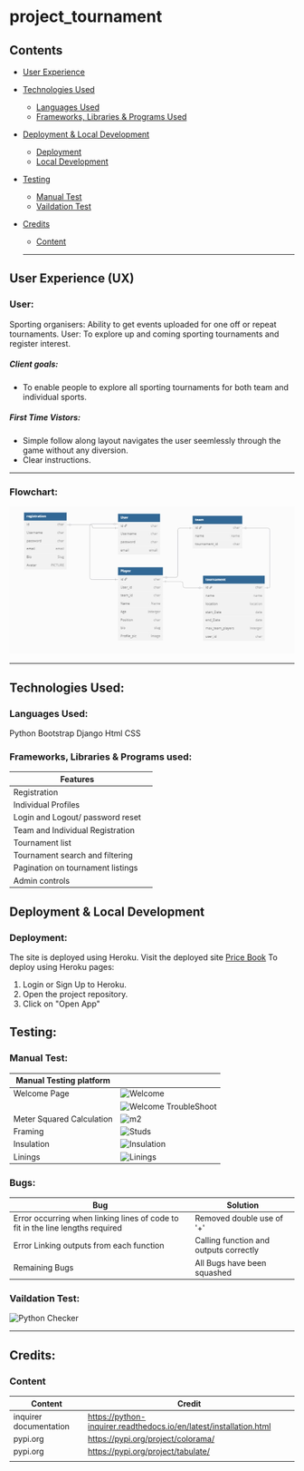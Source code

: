 # project_tournament


## Contents
* [User Experience](#user-experience-ux)

* [Technologies Used](#technologies-used)
  * [Languages Used](#languages-used)
  * [Frameworks, Libraries & Programs Used](#frameworks-libraries--programs-used)

* [Deployment & Local Development](#deployment--local-development)
  * [Deployment](#deployment)
  * [Local Development](#local-development)

* [Testing](#testing)
  * [Manual Test](#manual-test)
  * [Vaildation Test](#vaildation-test)
  
* [Credits](#credits)
  * [Content](#content)
 
  ---

## User Experience (UX)

### User:
Sporting organisers: Ability to get events uploaded for one off or repeat tournaments. 
User: To explore up and coming sporting tournaments and register interest. 

##### Client goals:
* To enable people to explore all sporting tournaments for both team and individual sports. 

##### First Time Vistors:
* Simple follow along layout navigates the user seemlessly through the game without any diversion.
* Clear instructions.
---

### Flowchart:
![MVT](MVT.jpg)

---

## Technologies Used:

### Languages Used:
Python
Bootstrap
Django 
Html
CSS

### Frameworks, Libraries & Programs used: 
|Features||
|--|--|
|Registration ||
|Individual Profiles||
|Login and Logout/ password reset||
|Team and Individual Registration||
|Tournament list||
|Tournament search and filtering||
|Pagination on tournament listings||
|Admin controls||

## Deployment & Local Development

### Deployment:
The site is deployed using Heroku. Visit the deployed site [Price Book](https://price-book-wall-measure-76240d04b6ab.herokuapp.com/) To deploy using Heroku pages:

1. Login or Sign Up to Heroku.
2. Open the project repository.
3. Click on "Open App"

## Testing:

### Manual Test:
|Manual Testing platform| |
|--|--|
|Welcome Page|![Welcome](https://github.com/user-attachments/assets/c4115799-38bf-4726-8d75-2c1541a2982b)|
||![Welcome TroubleShoot](https://github.com/user-attachments/assets/8ecf866e-984b-44b9-b4e2-ffebc76a3b0e)|
|Meter Squared Calculation|![m2](https://github.com/user-attachments/assets/a87ec0ad-c3c9-47c8-b6ab-80136d981499)|
|Framing|![Studs](https://github.com/user-attachments/assets/a6c93a03-8c7f-4cc5-b54d-51b4e0953b6f)|
|Insulation|![Insulation](https://github.com/user-attachments/assets/746efc46-e267-4225-b199-a0cf95b7f9af)|
|Linings|![Linings](https://github.com/user-attachments/assets/ac2d8b77-2adf-4f40-813c-c4c722cf5b90)|

### Bugs:
|Bug|Solution|
|--|--|
|Error occurring when linking lines of code to fit in the line lengths required|Removed double use of '+'|
|Error Linking outputs from each function|Calling function and outputs correctly|
|Remaining Bugs|All Bugs have been squashed|
### Vaildation Test:
![Python Checker](https://github.com/user-attachments/assets/49467bd8-b5c6-47f1-b3d5-31b4d101ee2b)

---

## Credits:
### Content
|Content | Credit |
|--|--|
|inquirer documentation|https://python-inquirer.readthedocs.io/en/latest/installation.html|
|pypi.org|https://pypi.org/project/colorama/|
|pypi.org|https://pypi.org/project/tabulate/|
|||